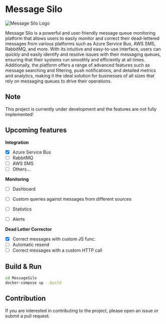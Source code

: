 # Message Silo

![Message Silo Logo](https://repository-images.githubusercontent.com/495369194/7373d34b-41e3-4eb7-90a7-773cc33f3fa5)

Message Silo is a powerful and user-friendly message queue monitoring platform that allows users to easily monitor and correct their dead-lettered messages from various platforms such as Azure Service Bus, AWS SMS, RabbitMQ, and more. 
With its intuitive and easy-to-use interface, users can quickly and easily identify and resolve issues with their messaging queues, ensuring that their systems run smoothly and efficiently at all times. 
Additionally, the platform offers a range of advanced features such as message searching and filtering, push notifications, and detailed metrics and analytics, making it the ideal solution for businesses of all sizes that rely on messaging queues to drive their operations.

## Note
This project is currently under development and the features are not fully implemented!

## Upcoming features


**Integration**
- [x] Azure Service Bus
- [ ] RabbitMQ
- [ ] AWS SMS
- [ ] Others...

**Monitoring**
- [ ] Dashboard
- [ ] Custom queries against messages from different sources
- [ ] Statistics
- [ ] Alerts


**Dead Letter Corrector**

- [x] Correct messages with custom JS func. 
- [ ] Automatic resend 
- [ ] Correct messages with a custom HTTP call

## Build & Run

```bash
cd MessageSilo
docker-compose up --build
```

## Contribution
If you are interested in contributing to the project, please open an issue or submit a pull request.
